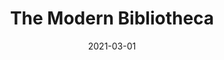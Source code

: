 ---
title: The Modern Bibliotheca
summary: A library information system
date: 2021-03-01
thumbnail: "/images/TheModernBibliotheca.png"
gallery: ["image1.png", "image2.png"]
github:
website:
hidden: false
---